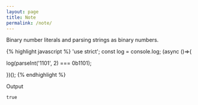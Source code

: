 ```yaml
---
layout: page
title: Note
permalink: /note/
---
```


Binary number literals and parsing strings as binary numbers.

{% highlight javascript %}
'use strict'; const log = console.log; (async ()=>{

log(parseInt('1101', 2) === 0b1101);

})();
{% endhighlight %}

Output

```
true
```
